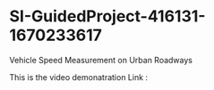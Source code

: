 # SI-GuidedProject-416131-1670233617
Vehicle Speed Measurement on Urban Roadways


This is the video demonatration Link : 
